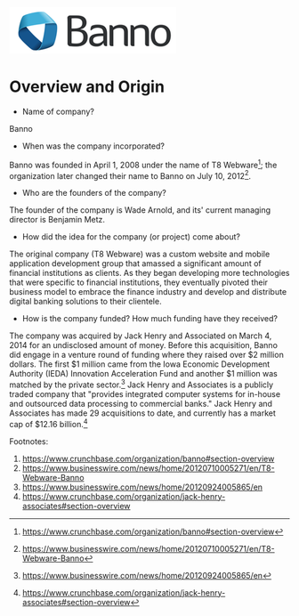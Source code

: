 ![Banno-logo](../images/banno-logo.png)

# Overview and Origin

* Name of company?

Banno

* When was the company incorporated?

Banno was founded in April 1, 2008 under the name of T8 Webware[^1]; the organization later changed their name to Banno on July 10, 2012[^2].

* Who are the founders of the company?

The founder of the company is Wade Arnold, and its' current managing director is Benjamin Metz.

* How did the idea for the company (or project) come about?

The original company (T8 Webware) was a custom website and mobile application development group that amassed a significant amount of financial institutions as clients. As they began developing more technologies that were specific to financial institutions, they eventually pivoted their business model to embrace the finance industry and develop and distribute digital banking solutions to their clientele.

* How is the company funded? How much funding have they received?

The company was acquired by Jack Henry and Associated on March 4, 2014 for an undisclosed amount of money. Before this acquisition, Banno did engage in a venture round of funding where they raised over $2 million dollars. The first $1 million came from the Iowa Economic Development Authority (IEDA) Innovation Acceleration Fund and another $1 million was matched by the private sector.[^3] Jack Henry and Associates is a publicly traded company that "provides integrated computer systems for in-house and outsourced data processing to commercial banks." Jack Henry and Associates has made 29 acquisitions to date, and currently has a market cap of $12.16 billion.[^4]

Footnotes:
1. https://www.crunchbase.com/organization/banno#section-overview
2. https://www.businesswire.com/news/home/20120710005271/en/T8-Webware-Banno
3. https://www.businesswire.com/news/home/20120924005865/en
4. https://www.crunchbase.com/organization/jack-henry-associates#section-overview

[^1]:https://www.crunchbase.com/organization/banno#section-overview
[^2]:https://www.businesswire.com/news/home/20120710005271/en/T8-Webware-Banno
[^3]:https://www.businesswire.com/news/home/20120924005865/en
[^4]:https://www.crunchbase.com/organization/jack-henry-associates#section-overview
